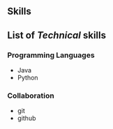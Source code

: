 ## Skills

## List of _Technical_ **skills**
### Programming Languages
- Java
- Python

### Collaboration
- git
- github
